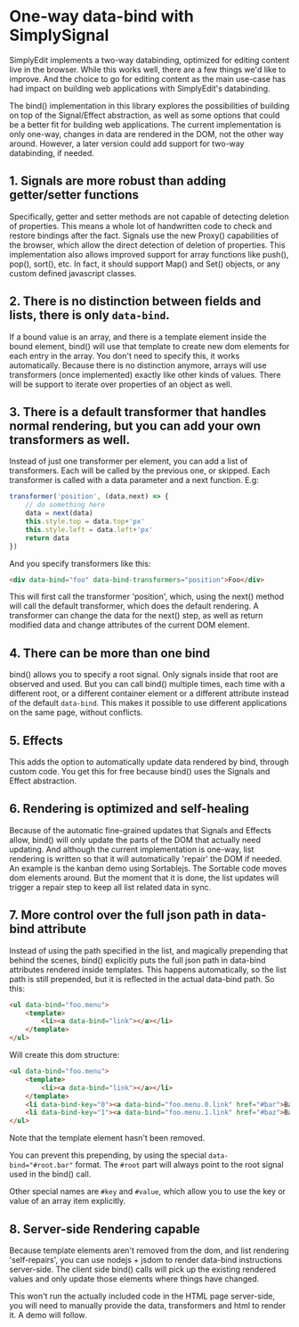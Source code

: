 # One-way data-bind with SimplySignal

SimplyEdit implements a two-way databinding, optimized for editing content live in the browser. While this works well, there are a few things we'd like to improve. And the choice to go for editing content as the main use-case has had impact on building web applications with SimplyEdit's databinding.

The bind() implementation in this library explores the possibilities of building on top of the Signal/Effect abstraction, as well as some options that could be a better fit for building web applications. The current implementation is only one-way, changes in data are rendered in the DOM, not the other way around. However, a later version could add support for two-way databinding, if needed.

## 1. Signals are more robust than adding getter/setter functions

Specifically, getter and setter methods are not capable of detecting deletion of properties. This means a whole lot of handwritten code to check and restore bindings after the fact. Signals use the new Proxy() capabilities of the browser, which allow the direct detection of deletion of properties. This implementation also allows improved support for array functions like push(), pop(), sort(), etc. In fact, it should support Map() and Set() objects, or any custom defined javascript classes.

## 2. There is no distinction between fields and lists, there is only `data-bind`.

If a bound value is an array, and there is a template element inside the bound element, bind() will use that template to create new dom elements for each entry in the array. You don't need to specify this, it works automatically. Because there is no distinction anymore, arrays will use transformers (once implemented) exactly like other kinds of values. There will be support to iterate over properties of an object as well.

## 3. There is a default transformer that handles normal rendering, but you can add your own transformers as well. 

Instead of just one transformer per element, you can add a list of transformers. Each will be called by the previous one, or skipped. Each transformer is called with a data parameter and a next function. E.g:

```javascript
transformer('position', (data,next) => {
	// do something here
	data = next(data)
	this.style.top = data.top+'px'
	this.style.left = data.left+'px'
	return data
})
```

And you specify transformers like this:

```html
<div data-bind="foo" data-bind-transformers="position">Foo</div>
```

This will first call the transformer 'position', which, using the next() method will call the default transformer, which does the default rendering. A transformer can change the data for the next() step, as well as return modified data and change attributes of the current DOM element.

## 4. There can be more than one bind 

bind() allows you to specify a root signal. Only signals inside that root are observed and used. But you can call bind() multiple times, each time with a different root, or a different container element or a different attribute instead of the default `data-bind`. This makes it possible to use different applications on the same page, without conflicts.

## 5. Effects

This adds the option to automatically update data rendered by bind, through custom code. You get this for free because bind() uses the Signals and Effect abstraction. 

## 6. Rendering is optimized and self-healing

Because of the automatic fine-grained updates that Signals and Effects allow, bind() will only update the parts of the DOM that actually need updating. And although the current implementation is one-way, list rendering is written so that it will automatically 'repair' the DOM if needed. An example is the kanban demo using Sortablejs. The Sortable code moves dom elements around. But the moment that it is done, the list updates will trigger a repair step to keep all list related data in sync.

## 7. More control over the full json path in data-bind attribute

Instead of using the path specified in the list, and magically prepending that behind the scenes, bind() explicitly puts the full json path in data-bind attributes rendered inside templates. This happens automatically, so the list path is still prepended, but it is reflected in the actual data-bind path. So this:

```html
<ul data-bind="foo.menu">
	<template>
		<li><a data-bind="link"></a></li>
	</template>
</ul>
```

Will create this dom structure:
```html
<ul data-bind="foo.menu">
	<template>
		<li><a data-bind="link"></a></li>
	</template>
	<li data-bind-key="0"><a data-bind="foo.menu.0.link" href="#bar">Bar</a></li>
	<li data-bind-key="1"><a data-bind="foo.menu.1.link" href="#baz">Baz</a></li>
</ul>
```

Note that the template element hasn't been removed.

You can prevent this prepending, by using the special `data-bind="#root.bar"` format. The `#root` part will always point to the root signal used in the bind() call.

Other special names are `#key` and `#value`, which allow you to use the key or value of an array item explicitly.

## 8. Server-side Rendering capable

Because template elements aren't removed from the dom, and list rendering 'self-repairs', you can use nodejs + jsdom to render data-bind instructions server-side. The client side bind() calls will pick up the existing rendered values and only update those elements where things have changed.

This won't run the actually included code in the HTML page server-side, you will need to manually provide the data, transformers and html to render it. A demo will follow.

